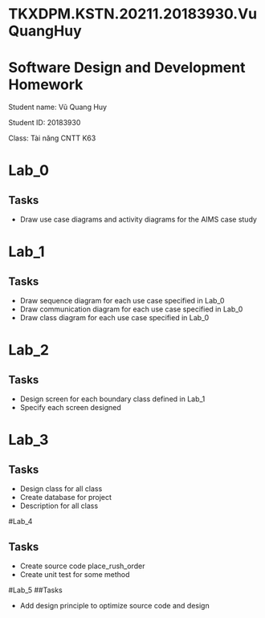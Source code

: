 # TKXDPM.KSTN.20211.20183930.VuQuangHuy
# Software Design and Development Homework

Student name: Vũ Quang Huy

Student ID: 20183930

Class: Tài năng CNTT K63

# Lab_0
## Tasks
- Draw use case diagrams and activity diagrams for the AIMS case study

# Lab_1
## Tasks
- Draw sequence diagram for each use case specified in Lab_0
- Draw communication diagram for each use case specified in Lab_0
- Draw class diagram for each use case specified in Lab_0

# Lab_2
## Tasks
- Design screen for each boundary class defined in Lab_1
- Specify each screen designed

# Lab_3
## Tasks
- Design class for all class
- Create database for project
- Description for all class

#Lab_4
## Tasks
- Create source code place_rush_order
- Create unit test for some method

#Lab_5
##Tasks
- Add design principle to optimize source code and design
